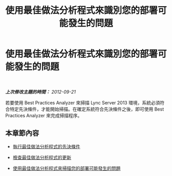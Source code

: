 ﻿---
title: 使用最佳做法分析程式來識別您的部署可能發生的問題
TOCTitle: 使用最佳做法分析程式來識別您的部署可能發生的問題
ms:assetid: 0903063c-4766-4406-92f1-dfea48f274a5
ms:mtpsurl: https://technet.microsoft.com/zh-tw/library/Gg591342(v=OCS.15)
ms:contentKeyID: 49290018
ms.date: 08/10/2015
mtps_version: v=OCS.15
ms.translationtype: HT
---

# 使用最佳做法分析程式來識別您的部署可能發生的問題

 

_**上次修改主題的時間：** 2012-09-21_

若要使用 Best Practices Analyzer 來掃描 Lync Server 2013 環境，系統必須符合特定先決條件，才能開始掃描。在確定系統符合先決條件之後，即可使用 Best Practices Analyzer 來完成掃描程序。

## 本章節內容

  - [執行最佳做法分析程式的先決條件](lync-server-2013-prerequisites-for-running-best-practices-analyzer.md)

  - [檢查最佳做法分析程式的更新](lync-server-2013-checking-for-updates-to-best-practices-analyzer.md)

  - [使用最佳做法分析程式來掃描您的部署可能發生的問題](lync-server-2013-using-best-practices-analyzer-to-scan-your-deployment-for-potential-issues.md)

